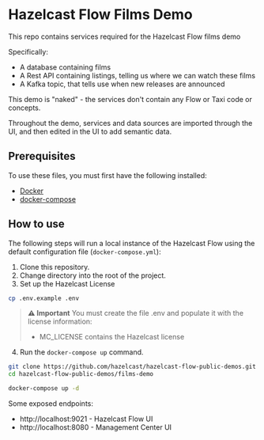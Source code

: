 # Hazelcast Flow Films Demo 

This repo contains services required for the Hazelcast Flow films demo

Specifically:
 * A database containing films
 * A Rest API containing listings, telling us where we can watch these films
 * A Kafka topic, that tells use when new releases are announced

This demo is "naked" - the services don't contain any Flow or Taxi code or concepts.

Throughout the demo, services and data sources are imported through the UI, and then edited in the UI to add semantic data.

## Prerequisites

To use these files, you must first have the following installed:

- [Docker](https://docs.docker.com/engine/installation/)
- [docker-compose](https://docs.docker.com/compose/install/)

## How to use

The following steps will run a local instance of the Hazelcast Flow using the default configuration file (`docker-compose.yml`):

1. Clone this repository.
2. Change directory into the root of the project.
3. Set up the Hazelcast License
```bash
cp .env.example .env
```

> **⚠️ Important**
> You must create the file .env and populate it with the license information:
>   - MC_LICENSE contains the Hazelcast license

4. Run the `docker-compose up` command.

```bash
git clone https://github.com/hazelcast/hazelcast-flow-public-demos.git
cd hazelcast-flow-public-demos/films-demo

docker-compose up -d
```

Some exposed endpoints:
- http://localhost:9021 - Hazelcast Flow UI
- http://localhost:8080 - Management Center UI

